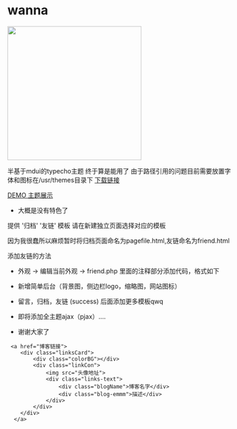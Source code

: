 # wanna

<img src='http://icry.info/usr/uploads/2018/04/1032564841.png' width='300px'/>


半基于mdui的typecho主题
终于算是能用了
由于路径引用的问题目前需要放置字体和图标在/usr/themes目录下  [下载链接](http://icry.info/font.zip)

[DEMO 主题展示](http://icry.info/)

- 大概是没有特色了


提供 '归档' '友链' 模板
请在新建独立页面选择对应的模板

因为我很蠢所以麻烦暂时将归档页面命名为pagefile.html,友链命名为friend.html

添加友链的方法
 - 外观 -> 编辑当前外观 -> friend.php 里面的注释部分添加代码，格式如下

 - 新增简单后台（背景图，侧边栏logo，缩略图，网站图标）

 - 留言，归档，友链 (success) 后面添加更多模板qwq  
 
 - 即将添加全主题ajax（pjax）....
 
 - 谢谢大家了

> 
     <a href="博客链接">
        <div class="linksCard">
            <div class="colorBG"></div>
            <div class="linkCon">
                <img src="头像地址">
                <div class="links-text">
                    <div class="blogName">博客名字</div>
                    <div class="blog-emmm">描述</div>
                </div>
            </div>
        </div>
      </a>
